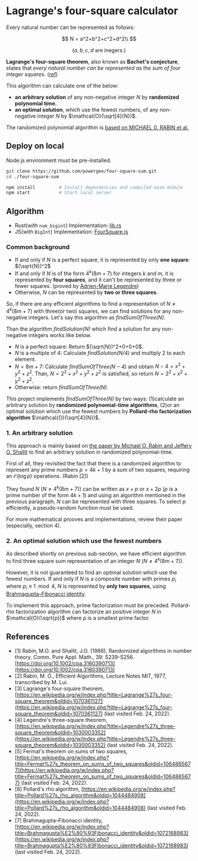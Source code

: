 # Lagrange's four-square calculator

Every natural number can be represented as follows:

$$
N = a^2+b^2+c^2+d^2\\
$$

$$
\text{($a, b, c, d$ are inegers.)}
$$

**Lagrange's four-square theorem**, also known as **Bachet's conjecture**, states that *every natural number can be represented as the sum of four integer squares.* ([ref](https://en.wikipedia.org/wiki/Lagrange%27s_four-square_theorem))

This algorithm can calculate one of the below:
* **an arbitrary solution** of any non-negative integer $N$ by **randomized polynomial time.**
* **an optimal solution**, which use the fewest numbers, of any non-negative integer $N$ by $\mathcal{O}(\sqrt[4]{N})$.

The randomized polynomial algorithm is [based on MICHAEL 0. RABIN et al.](https://onlinelibrary.wiley.com/doi/10.1002/cpa.3160390713)

## Deploy on local

Node.js environment must be pre-installed.

```bash
git clone https://github.com/powergee/four-square-sum.git
cd ./four-square-sum

npm install         # Install dependencies and compiled wasm module
npm start           # Start local server
```

## Algorithm

* Rust(with `num_bigint`) Implementation: [lib.rs](https://github.com/powergee/four-square-sum-wasm/blob/master/src/lib.rs)
* JS(with `BigInt`) Implementation: [FourSquare.js](https://github.com/powergee/four-square-sum/blob/main/src/algorithms/js/FourSquare.js)

### Common background

* If and only if $N$ is a perfect square, it is represented by only **one square**: $(\sqrt{N})^2$
* If and only if $N$ is of the form $4^k (8m+7)$ for integers $k$ and $m$, it is represented by **four squares**, and it can't be represented by three or fewer squares. (proved by [Adrien-Marie Legendre](https://en.wikipedia.org/wiki/Adrien-Marie_Legendre))
* Otherwise, $N$ can be represented by **two or three squares**.

So, if there are any efficient algorithms to find a representation of $N\not=4^k (8m+7)$ with three(or two) squares, we can find solutions for any non-negative integers. Let's say this algorithm as *findSumOfThree(N)*.

Than the algorithm *findSolution(N)* which find a solution for any non-negative integers works like below.

* $N\text{ is a perfect square}$: Return $(\sqrt{N})^2+0+0+0$.
* $N\text{ is a multiple of 4}$: Calculate *findSolution($N/4$)* and multiply $2$ to each element.
* $N = 8m+7$: Calculate *findSumOfThree($N-4$)* and obtain $N-4=x^2+y^2+z^2$. Than, $N=2^2+x^2+y^2+z^2$ is satisfied, so return $N=2^2+x^2+y^2+z^2$.
* $\text{Otherwise}$: return *findSumOfThree(N)*.

This project implements *findSumOfThree(N)* by two ways: (1)calculate an arbitrary solution by **randomized polynomial-time algorithms**, (2)or an optimal solution which use the fewest numbers by **Pollard-rho factorization algorithm** $\mathcal{O}(\sqrt[4]{N})$.

### 1. An arbitrary solution

This approach is mainly based on [the paper by Michael O. Rabin and Jeffery O. Shallit](https://onlinelibrary.wiley.com/doi/10.1002/cpa.3160390713) to find an arbitrary solution in randomized polynomial-time.

First of all, they revisited the fact that there is a randomized algorithm to represent any prime numbers $p=4k+1$ by a sum of two squares, requiring an $\mathcal{O}(\log p)$ operations. (Rabin [2])

They found $N$ ($N\not=4^k (8m+7)$) can be written as $x+p$ or $x+2p$ ($p$ is a prime number of the form $4k+1$) and using an algorithm mentioned in the previous paragraph, $N$ can be represented with three squares. To select $p$ efficiently, a pseudo-random function must be used.

For more mathematical prooves and implementations, review their paper (especially, section 4).

### 2. An optimal solution which use the fewest numbers

As described shortly on previous sub-section, we have efficient algorithm to find three square sum representation of an integer $N$ ($N\not=4^k (8m+7)$).

However, it is not guaranteed to find an optimal solution which use the fewest numbers. If and only if $N$ is a composite number with primes $p_i$ where $p_i\equiv1 \mod 4$, $N$ is represented by **only two squares**, using [Brahmagupta–Fibonacci identity](https://en.wikipedia.org/wiki/Brahmagupta%E2%80%93Fibonacci_identity).

To implement this approach, prime factorization must be preceded. Pollard-rho factorization algorithm can factorize an positive integer $N$ in $\mathcal{O}(\sqrt{p})$ where $p$ is a smallest prime factor.

## References

* [1] Rabin, M.O. and Shallit, J.O. (1986), Randomized algorithms in number theory. Comm. Pure Appl. Math., 39: S239-S256. [https://doi.org/10.1002/cpa.3160390713](https://doi.org/10.1002/cpa.3160390713)
* [2] Rabin, M. O., Efficient Algorithms, Lecture Notes MIT, 1977, transcribed by M. Lui.
* [3] Lagrange's four-square theorem, [https://en.wikipedia.org/w/index.php?title=Lagrange%27s_four-square_theorem&oldid=1070361127](https://en.wikipedia.org/w/index.php?title=Lagrange%27s_four-square_theorem&oldid=1070361127) (last visited Feb. 24, 2022).
* [4] Legendre's three-square theorem, [https://en.wikipedia.org/w/index.php?title=Legendre%27s_three-square_theorem&oldid=1030003352](https://en.wikipedia.org/w/index.php?title=Legendre%27s_three-square_theorem&oldid=1030003352) (last visited Feb. 24, 2022).
* [5] Fermat's theorem on sums of two squares, [https://en.wikipedia.org/w/index.php?title=Fermat%27s_theorem_on_sums_of_two_squares&oldid=1064865677](https://en.wikipedia.org/w/index.php?title=Fermat%27s_theorem_on_sums_of_two_squares&oldid=1064865677) (last visited Feb. 24, 2022).
* [6] Pollard's rho algorithm, [https://en.wikipedia.org/w/index.php?title=Pollard%27s_rho_algorithm&oldid=1044484908](https://en.wikipedia.org/w/index.php?title=Pollard%27s_rho_algorithm&oldid=1044484908) (last visited Feb. 24, 2022).
* [7] Brahmagupta–Fibonacci identity, [https://en.wikipedia.org/w/index.php?title=Brahmagupta%E2%80%93Fibonacci_identity&oldid=1072168983](https://en.wikipedia.org/w/index.php?title=Brahmagupta%E2%80%93Fibonacci_identity&oldid=1072168983) (last visited Feb. 24, 2022).